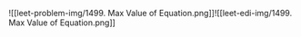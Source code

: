 ![[leet-problem-img/1499. Max Value of Equation.png]]![[leet-edi-img/1499. Max Value of Equation.png]]